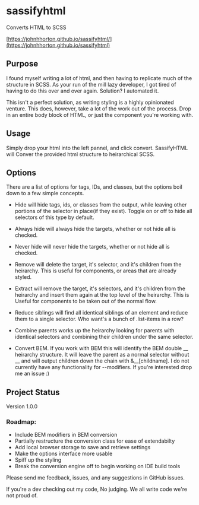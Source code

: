 # sassifyhtml
Converts HTML to SCSS

[https://johnhhorton.github.io/sassifyhtml/](https://johnhhorton.github.io/sassifyhtml)

## Purpose
I found myself writing a lot of html, and then having to replicate much
of the structure in SCSS. As your run of the mill lazy developer, I got
tired of having to do this over and over again. Solution?  I automated it.

This isn't a perfect solution, as writing styling is a highly opinionated 
venture.  This does, however, take a lot of the work out of the process. 
Drop in an entire body block of HTML, or just the component you're working 
with.  

## Usage
Simply drop your html into the left pannel, and click convert.  SassifyHTML will
Conver the provided html structure to heirarchical SCSS.

## Options
There are a list of options for tags, IDs, and classes, but the options boil
 down to a few simple concepts.

   * Hide will hide tags, ids, or classes from the output, while leaving other
   portions of the selector in place(if they exist).  Toggle on or off to hide
    all selectors of this type by default.
   
   * Always hide will always hide the targets, whether or not hide all is checked.

   * Never hide will never hide the targets, whether or not hide all is checked.

   * Remove will delete the target, it's selector, and it's children from the 
   heirarchy.  This is useful for components, or areas that are already styled.

   * Extract will remove the target, it's selectors, and it's children from the 
   heirarchy and insert them again at the top level of the heirarchy.  This is 
   Useful for components to be taken out of the normal flow.

   * Reduce siblings will find all identical siblings of an element and reduce 
   them to a single selector.  Who want's a bunch of .list-items in a row?

   * Combine parents works up the heirarchy looking for parents with identical 
   selectors and combining their children under the same selector.

   * Convert BEM.  If you work with BEM this will identify the BEM double __ 
   heirarchy structure.  It will leave the parent as a normal selector without 
   __ and will output children down the chain with &__[childname].  I do not 
   currently have any functionality for --modifiers.  If you're interested drop 
   me an issue :)

## Project Status

Version 1.0.0

### Roadmap:

* Include BEM modifiers in BEM conversion
* Partially restructure the conversion class for ease of extendabilty
* Add local browser storage to save and retrieve settings
* Make the options interface more usable
* Spiff up the styling
* Break the conversion engine off to begin working on IDE build tools


Please send me feedback, issues, and any suggestions in GitHub issues.

If you're a dev checking out my code, No judging.  We all write code we're not 
proud of.




